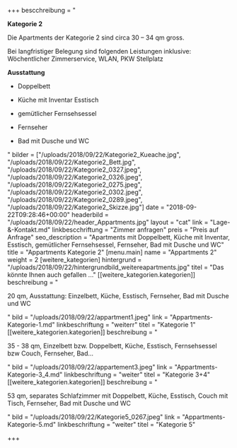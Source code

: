 +++
bescchreibung = "<p><strong>Kategorie 2</strong></p><p>Die Apartments der Kategorie 2 sind circa 30 – 34 qm gross. </p><p>Bei langfristiger Belegung sind folgenden Leistungen inklusive:<br>Wöchentlicher Zimmerservice, WLAN, PKW Stellplatz</p><p><strong>Ausstattung</strong></p><ul><li><p>Doppelbett</p></li><li><p>Küche mit Inventar Esstisch</p></li><li><p>gemütlicher Fernsehsessel</p></li><li><p>Fernseher</p></li><li><p>Bad mit Dusche und WC</p></li></ul>"
bilder = ["/uploads/2018/09/22/Kategorie2_Kueache.jpg", "/uploads/2018/09/22/Kategorie2_Bett.jpg", "/uploads/2018/09/22/Kategorie2_0327.jpeg", "/uploads/2018/09/22/Kategorie2_0326.jpeg", "/uploads/2018/09/22/Kategorie2_0275.jpeg", "/uploads/2018/09/22/Kategorie2_0302.jpeg", "/uploads/2018/09/22/Kategorie2_0289.jpeg", "/uploads/2018/09/22/Kategorie2_Skizze.jpg"]
date = "2018-09-22T09:28:46+00:00"
headerbild = "/uploads/2018/09/22/header_Appartments.jpg"
layout = "cat"
link = "Lage-&-Kontakt.md"
linkbescchriftung = "Zimmer anfragen"
preis = "Preis auf Anfrage"
seo_description = "Apartments mit Doppelbett, Küche mit Inventar, Esstisch, gemütlicher Fernsehsessel, Fernseher, Bad mit Dusche und WC"
title = "Appartments Kategorie 2"
[menu.main]
name = "Appartments 2"
weight = 2
[weitere_kategorien]
hintergrund = "/uploads/2018/09/22/hintergrundbild_weitereapartments.jpg"
titel = "Das könnte Ihnen auch gefallen ..."
[[weitere_kategorien.kategorien]]
beschreibung = "<p>20 qm, Ausstattung: Einzelbett, Küche, Esstisch, Fernseher, Bad mit Dusche und WC</p>"
bild = "/uploads/2018/09/22/appartment1.jpeg"
link = "Appartments-Kategorie-1.md"
linkbeschriftung = "weiterr"
titel = "Kategorie 1"
[[weitere_kategorien.kategorien]]
beschreibung = "<p>35 - 38 qm, Einzelbett bzw. Doppelbett, Küche, Esstisch, Fernsehsessel bzw Couch, Fernseher, Bad...</p>"
bild = "/uploads/2018/09/22/appartement3.jpeg"
link = "Appartments-Kategorie-3_4.md"
linkbeschriftung = "weiter"
titel = "Kategorie 3+4"
[[weitere_kategorien.kategorien]]
beschreibung = "<p>53 qm, separates Schlafzimmer mit Doppelbett, Küche, Esstisch, Couch mit Tisch, Fernseher, Bad mit Dusche und WC </p>"
bild = "/uploads/2018/09/22/Kategorie5_0267.jpeg"
link = "Appartments-Kategorie-5.md"
linkbeschriftung = "weiter"
titel = "Kategorie 5"

+++
